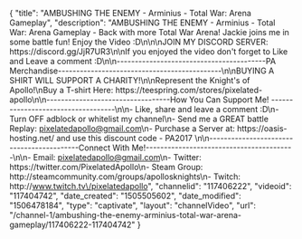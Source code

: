 {
    "title": "AMBUSHING THE ENEMY - Arminius - Total War: Arena Gameplay",
    "description": "AMBUSHING THE ENEMY - Arminius - Total War: Arena Gameplay - Back with more Total War Arena! Jackie joins me in some battle fun! Enjoy the Video :D\n\n\nJOIN MY DISCORD SERVER: https:\/\/discord.gg\/JjR7UR3\n\nIf you enjoyed the video don't forget to Like and Leave a comment :D\n\n-----------------------------------------PA Merchandise---------------------------------------------\n\nBUYING A SHIRT WILL SUPPORT A CHARITY!\n\nRepresent the Knight's of Apollo!\nBuy a T-shirt Here: https:\/\/teespring.com\/stores\/pixelated-apollo\n\n----------------------------------How You Can Support Me! -----------------------------------\n\n- Like, share and leave a comment :D\n- Turn OFF adblock or whitelist my channel\n- Send me a GREAT battle Replay: pixelatedapollo@gmail.com\n- Purchase a Server at: https:\/\/oasis-hosting.net\/ and use this discount code - PA2017 \n\n------------------------------------------Connect With Me!-----------------------------------------\n\n- Email: pixelatedapollo@gmail.com\n- Twitter: https:\/\/twitter.com\/PixelatedApollo\n- Steam Group:  http:\/\/steamcommunity.com\/groups\/apollosknights\n- Twitch: http:\/\/www.twitch.tv\/pixelatedapollo",
    "channelid": "117406222",
    "videoid": "117404742",
    "date_created": "1505505602",
    "date_modified": "1506478184",
    "type": "captivate",
    "layout": "channelVideo",
    "url": "\/channel-1\/ambushing-the-enemy-arminius-total-war-arena-gameplay\/117406222-117404742"
}